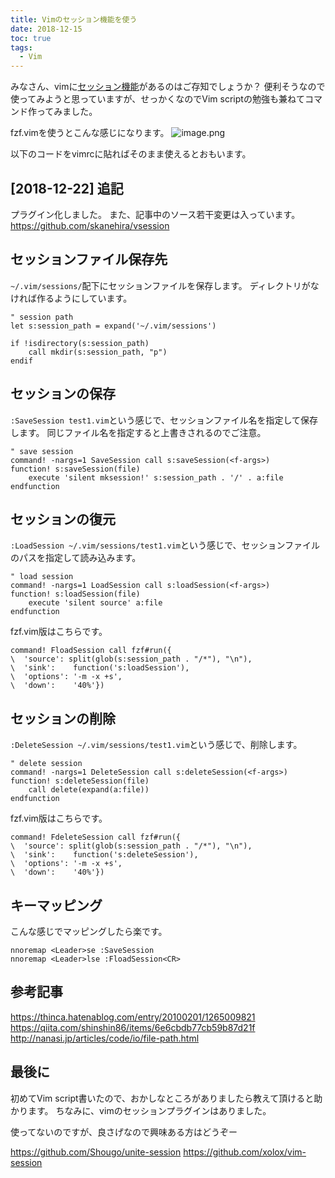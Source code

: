 ```yaml
---
title: Vimのセッション機能を使う
date: 2018-12-15
toc: true
tags: 
  - Vim
---
```


みなさん、vimに[セッション機能](https://vim-jp.org/vimdoc-ja/usr_21.html#21.4)があるのはご存知でしょうか？
便利そうなので使ってみようと思っていますが、せっかくなのでVim scriptの勉強も兼ねてコマンド作ってみました。

fzf.vimを使うとこんな感じになります。
![image.png](https://qiita-image-store.s3.amazonaws.com/0/66178/21a1dc7b-44cc-0e9c-c88d-03d74abf9cbc.png)

以下のコードをvimrcに貼ればそのまま使えるとおもいます。

## [2018-12-22] 追記
プラグイン化しました。
また、記事中のソース若干変更は入っています。
https://github.com/skanehira/vsession

## セッションファイル保存先
`~/.vim/sessions/`配下にセッションファイルを保存します。
ディレクトリがなければ作るようにしています。

```vim
" session path
let s:session_path = expand('~/.vim/sessions')

if !isdirectory(s:session_path)
    call mkdir(s:session_path, "p")
endif
```

## セッションの保存
`:SaveSession test1.vim`という感じで、セッションファイル名を指定して保存します。
同じファイル名を指定すると上書きされるのでご注意。

```vim
" save session
command! -nargs=1 SaveSession call s:saveSession(<f-args>)
function! s:saveSession(file)
    execute 'silent mksession!' s:session_path . '/' . a:file
endfunction
```

## セッションの復元
`:LoadSession ~/.vim/sessions/test1.vim`という感じで、セッションファイルのパスを指定して読み込みます。

```vim
" load session
command! -nargs=1 LoadSession call s:loadSession(<f-args>)
function! s:loadSession(file)
    execute 'silent source' a:file
endfunction
```

fzf.vim版はこちらです。

```vim
command! FloadSession call fzf#run({
\  'source': split(glob(s:session_path . "/*"), "\n"),
\  'sink':    function('s:loadSession'),
\  'options': '-m -x +s',
\  'down':    '40%'})
```

## セッションの削除
`:DeleteSession ~/.vim/sessions/test1.vim`という感じで、削除します。

```vim
" delete session
command! -nargs=1 DeleteSession call s:deleteSession(<f-args>)
function! s:deleteSession(file)
    call delete(expand(a:file))
endfunction
```

fzf.vim版はこちらです。

```vim
command! FdeleteSession call fzf#run({
\  'source': split(glob(s:session_path . "/*"), "\n"),
\  'sink':    function('s:deleteSession'),
\  'options': '-m -x +s',
\  'down':    '40%'})
```

## キーマッピング
こんな感じでマッピングしたら楽です。

```vim
nnoremap <Leader>se :SaveSession 
nnoremap <Leader>lse :FloadSession<CR>
```

## 参考記事
https://thinca.hatenablog.com/entry/20100201/1265009821
https://qiita.com/shinshin86/items/6e6cbdb77cb59b87d21f
http://nanasi.jp/articles/code/io/file-path.html

## 最後に
初めてVim script書いたので、おかしなところがありましたら教えて頂けると助かります。
ちなみに、vimのセッションプラグインはありました。

使ってないのですが、良さげなので興味ある方はどうぞー

https://github.com/Shougo/unite-session
https://github.com/xolox/vim-session
